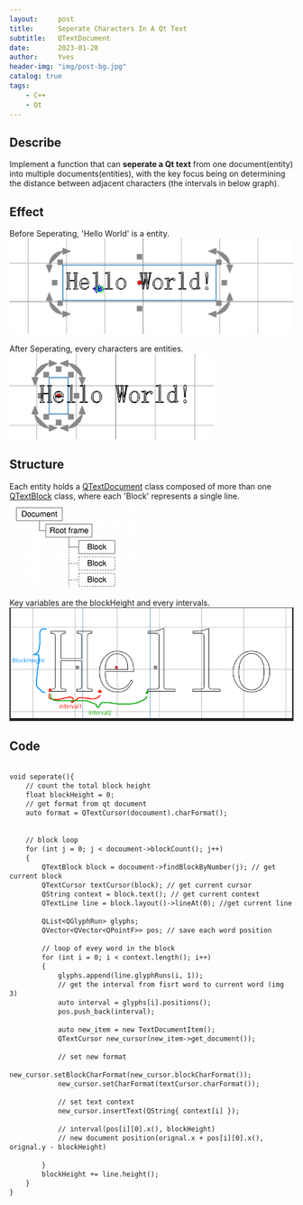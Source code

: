 ```yaml
---
layout:     post
title:      Seperate Characters In A Qt Text
subtitle:   QTextDocument
date:       2023-01-28
author:     Yves
header-img: "img/post-bg.jpg"
catalog: true
tags:
    - C++ 
    - Qt
---
```


## Describe
Implement a function that can **seperate a Qt text** from one document(entity) into multiple documents(entities), with the key focus being on determining the distance between adjacent characters (the intervals in below graph).

## Effect
Before Seperating, 'Hello World' is a entity.
![image](/img/20230128/6.1.png)

After Seperating, every characters are entities.
![image](/img/20230128/6.2.png)

## Structure
Each entity holds a [QTextDocument](https://doc.qt.io/qt-6/qtextdocument.html) class composed of more than one [QTextBlock](https://doc.qt.io/qt-6/qtextblock.html) class, where each 'Block' represents a single line.  
![image](/img/20230128/6.3.png)

Key variables are the blockHeight and every intervals.
![image](/img/20230128/6.4.png)

## Code
```

void seperate(){
    // count the total block height
    float blockHeight = 0;
    // get format from qt document
    auto format = QTextCursor(docoument).charFormat();


    // block loop
    for (int j = 0; j < docoument->blockCount(); j++) 
    {       
        QTextBlock block = docoument->findBlockByNumber(j); // get current block
        QTextCursor textCursor(block); // get current cursor 
        QString context = block.text(); // get current context
        QTextLine line = block.layout()->lineAt(0); //get current line
        
        QList<QGlyphRun> glyphs;
        QVector<QVector<QPointF>> pos; // save each word position
        
        // loop of evey word in the block
        for (int i = 0; i < context.length(); i++)
        {
            glyphs.append(line.glyphRuns(i, 1));
            // get the interval from fisrt word to current word (img 3)
            auto interval = glyphs[i].positions(); 
            pos.push_back(interval); 

            auto new_item = new TextDocumentItem();
            QTextCursor new_cursor(new_item->get_document());

            // set new format 
            new_cursor.setBlockCharFormat(new_cursor.blockCharFormat());
            new_cursor.setCharFormat(textCursor.charFormat());

            // set text context
            new_cursor.insertText(QString{ context[i] });

            // interval(pos[i][0].x(), blockHeight)
            // new document position(orignal.x + pos[i][0].x(), orignal.y - blockHeight)

        }
        blockHeight += line.height();
    }
}
```